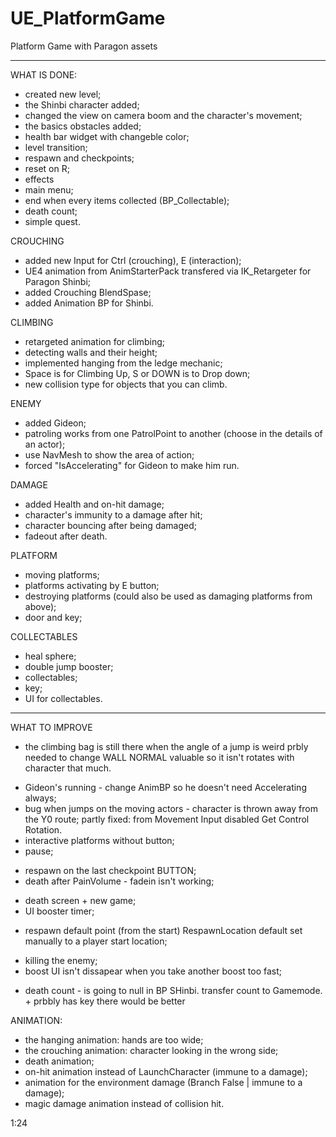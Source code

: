 # UE_PlatformGame
Platform Game with Paragon assets

-------

WHAT IS DONE:

- created new level;
- the Shinbi character added;
- changed the view on camera boom and the character's movement;
- the basics obstacles added;
- health bar widget with changeble color;
- level transition;
- respawn and checkpoints;
- reset on R;
- effects
- main menu;
- end when every items collected (BP_Collectable);
- death count;
- simple quest.

CROUCHING
- added new Input for Ctrl (crouching), E (interaction);
- UE4 animation from AnimStarterPack transfered via IK_Retargeter for Paragon Shinbi;
- added Crouching BlendSpase;
- added Animation BP for Shinbi.

CLIMBING
- retargeted animation for climbing;
- detecting walls and their height;
- implemented hanging from the ledge mechanic;
- Space is for Climbing Up, S or DOWN is to Drop down;
- new collision type for objects that you can climb.

ENEMY
- added Gideon;
- patroling works from one PatrolPoint to another (choose in the details of an actor);
- use NavMesh to show the area of action;
- forced "IsAccelerating" for Gideon to make him run.

DAMAGE
- added Health and on-hit damage;
- character's immunity to a damage after hit; 
- character bouncing after being damaged;
- fadeout after death.

PLATFORM
- moving platforms;
- platforms activating by E button;
- destroying platforms (could also be used as damaging platforms from above);
- door and key;

COLLECTABLES
- heal sphere;
- double jump booster;
- collectables;
- key;
- UI for collectables.



-------

WHAT TO IMPROVE

+ the climbing bag is still there when the angle of a jump is weird
	prbly needed to change WALL NORMAL valuable so it isn't rotates with character that much.
- Gideon's running - change AnimBP so he doesn't need Accelerating always;
- bug when jumps on the moving actors - character is thrown away from the Y0 route;
	partly fixed: from Movement Input disabled Get Control Rotation.
- interactive platforms without button;
- pause;
+ respawn on the last checkpoint  BUTTON;
+ death after PainVolume - fadein isn't working;
- death screen + new game;
- UI booster timer;
+ respawn default point (from the start)
	RespawnLocation default set manually to a player start location;
- killing the enemy;
- boost UI isn't dissapear when you take another boost too fast;
+ death count - is going to null in BP SHinbi. transfer count to Gamemode. + prbbly has key there would be better


ANIMATION:
- the hanging animation: hands are too wide;
- the crouching animation: character looking in the wrong side;
- death animation;
- on-hit animation instead of LaunchCharacter (immune to a damage);
- animation for the environment damage (Branch False | immune to a damage);
- magic damage animation instead of collision hit.

1:24

